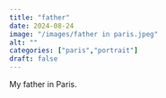 ```yaml
---
title: "father"
date: 2024-08-24
image: "/images/father in paris.jpeg"
alt: ""
categories: ["paris","portrait"]
draft: false
---
```


My father in Paris. 
